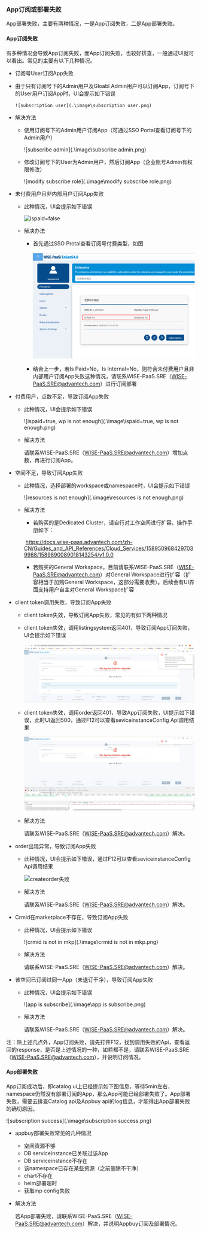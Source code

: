 ### App订阅或部署失败

App部署失败，主要有两种情况，一是App订阅失败，二是App部署失败。

#### App订阅失败  

有多种情况会导致App订阅失败，而App订阅失败，也较好排查，一般通过UI就可以看出。常见的主要有以下几种情况。

-   订阅号User订阅App失败  

  - 由于只有订阅号下的Admin用户及Gloabl Admin用户可以订阅App，订阅号下的User用户订阅App时，UI会提示如下错误
        
        ![subscription user](.\image\subscription user.png)

  - 解决方法

    - 使用订阅号下的Admin用户订阅App（可通过SSO Portal查看订阅号下的Admin用户）

      ![subscribe admin](.\image\subscribe admin.png)

    - 修改订阅号下的User为Admin用户，然后订阅App（企业账号Admin有权限修改）

      ![modify subscribe role](.\image\modify subscribe role.png)

- 未付费用户且非内部用户订阅App失败

  - 此种情况，UI会提示如下错误

    ![ispaid=false](C:\Users\sun.di.ACN\Desktop\app部署失败\image\ispaid=false.png)

  - 解决办法

    - 首先通过SSO Protal查看订阅号付费类型，如图

      ![ssodetail](.\image\ssodetail.png)

    - 结合上一步，若Is Paid=No，Is Internal=No，则符合未付费用户且非内部用户订阅App失败这种情况，请联系WISE-PaaS.SRE（WISE-PaaS.SRE@advantech.com）进行订阅部署

- 付费用户，点数不足，导致订阅App失败

  - 此种情况，UI会提示如下错误

    ![ispaid=true, wp is not enough](.\image\ispaid=true, wp is not enough.png)

  - 解决方法

    请联系WISE-PaaS.SRE（WISE-PaaS.SRE@advantech.com）增加点数，再进行订阅App。

- 空间不足，导致订阅App失败  

  - 此种情况，选择部署的workspace或namespace时，UI会提示如下错误

    ![resources is not enough](.\image\resources is not enough.png)

  - 解决方法

    - 若购买的是Dedicated Cluster，请自行对工作空间进行扩容，操作手册如下：

    ​       https://docs.wise-paas.advantech.com/zh-CN/Guides_and_API_References/Cloud_Services/1589509684297039988/1589890089018143254/v1.0.0   

    - 若购买的General Workspace，目前请联系WISE-PaaS.SRE（WISE-PaaS.SRE@advantech.com）对General Workspace进行扩容（扩容相当于加购General Workspace，这部分需要收费）。后续会有UI界面支持用户自主对General Workspace扩容

- client token调用失败，导致订阅App失败  

  -  client token失效，导致订阅App失败，常见的有如下两种情况

    - client token失效，调用listingsystem返回401，导致订阅App订阅失败，UI会提示如下错误

      ![clienttoken失效-listing](.\image\clienttoken失效-listing.png)

    - client token失效，调用order返回401，导致App订阅失败，UI提示如下错误，此时UI返回500，通过F12可以查看seviceinstanceConfig Api调用结果

      ![clinettoken失效-order](.\image\clinettoken失效-order.png)

  - 解决方法

    请联系WISE-PaaS.SRE（WISE-PaaS.SRE@advantech.com）解决。

- order出现异常，导致订阅App失败

  - 此种情况，UI会提示如下错误，通过F12可以查看seviceinstanceConfig Api调用结果

    ![createorder失败](C:\Users\sun.di.ACN\Desktop\app部署失败\image\createorder失败.png)

  - 解决方法

    请联系WISE-PaaS.SRE（WISE-PaaS.SRE@advantech.com）解决。

- Crmid在marketplace不存在，导致订阅App失败

  - 此种情况，UI会提示如下错误

    ![crmid is not in mkp](.\image\crmid is not in mkp.png)

  - 解决方法

    请联系WISE-PaaS.SRE（WISE-PaaS.SRE@advantech.com）解决。

- 该空间已订阅过同一App（未退订干净），导致订阅App失败

  - 此种情况，UI会提示如下错误

    ![app is subscribe](.\image\app is subscribe.png)

  - 解决方法

    请联系WISE-PaaS.SRE（WISE-PaaS.SRE@advantech.com）解决。

注：除上述几点外，App订阅失败，请先打开F12，找到调用失败的Api，查看返回的response，是否是上述情况的一种，如若都不是，请联系WISE-PaaS.SRE（WISE-PaaS.SRE@advantech.com），并说明订阅情况。

#### App部署失败

App订阅成功后，即catalog ui上已经提示如下图信息，等待5min左右，namespace仍然没有部署订阅的App，那么App可能已经部署失败了。App部署失败，需要去排查Catalog api及Appbuy api的log信息，才能得出App部署失败的确切原因。

![subscription success](.\image\subscription success.png)

- appbuy部署失败常见的几种情况
  - 空间资源不够
  - DB serviceinstance已关联过该App
  - DB serviceinstance不存在
  - 该namespace已存在某些资源（之前删除不干净）
  - chart不存在
  - helm部署超时
  - 获取mp config失败

- 解决方法

  若App部署失败，请联系WISE-PaaS.SRE（WISE-PaaS.SRE@advantech.com）解决，并说明Appbuy订阅及部署情况。

#### 
